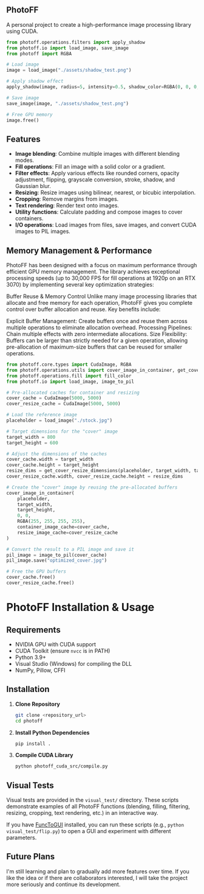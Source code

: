 ## PhotoFF

A personal project to create a high-performance image processing library using CUDA.

```python
from photoff.operations.filters import apply_shadow
from photoff.io import load_image, save_image
from photoff import RGBA

# Load image
image = load_image("./assets/shadow_test.png")

# Apply shadow effect
apply_shadow(image, radius=5, intensity=0.5, shadow_color=RGBA(0, 0, 0, 255))

# Save image
save_image(image, "./assets/shadow_test.png")

# Free GPU memory
image.free()
```

## Features

- **Image blending**: Combine multiple images with different blending modes.
- **Fill operations**: Fill an image with a solid color or a gradient.
- **Filter effects**: Apply various effects like rounded corners, opacity adjustment, flipping, grayscale conversion, stroke, shadow, and Gaussian blur.
- **Resizing**: Resize images using bilinear, nearest, or bicubic interpolation.
- **Cropping**: Remove margins from images.
- **Text rendering**: Render text onto images.
- **Utility functions**: Calculate padding and compose images to cover containers.
- **I/O operations**: Load images from files, save images, and convert CUDA images to PIL images.


## Memory Management & Performance
PhotoFF has been designed with a focus on maximum performance through efficient GPU memory management. The library achieves exceptional processing speeds (up to 30,000 FPS for fill operations at 1920p on an RTX 3070) by implementing several key optimization strategies:

Buffer Reuse & Memory Control
Unlike many image processing libraries that allocate and free memory for each operation, PhotoFF gives you complete control over buffer allocation and reuse. Key benefits include:

Explicit Buffer Management: Create buffers once and reuse them across multiple operations to eliminate allocation overhead.
Processing Pipelines: Chain multiple effects with zero intermediate allocations.
Size Flexibility: Buffers can be larger than strictly needed for a given operation, allowing pre-allocation of maximum-size buffers that can be reused for smaller operations.

```python
from photoff.core.types import CudaImage, RGBA
from photoff.operations.utils import cover_image_in_container, get_cover_resize_dimensions
from photoff.operations.fill import fill_color
from photoff.io import load_image, image_to_pil

# Pre-allocated caches for container and resizing
cover_cache = CudaImage(5000, 5000)
cover_resize_cache = CudaImage(5000, 5000)

# Load the reference image
placeholder = load_image("./stock.jpg")

# Target dimensions for the "cover" image
target_width = 800
target_height = 600

# Adjust the dimensions of the caches
cover_cache.width = target_width
cover_cache.height = target_height
resize_dims = get_cover_resize_dimensions(placeholder, target_width, target_height)
cover_resize_cache.width, cover_resize_cache.height = resize_dims

# Create the "cover" image by reusing the pre-allocated buffers
cover_image_in_container(
    placeholder,
    target_width,
    target_height,
    0, 0,
    RGBA(255, 255, 255, 255),
    container_image_cache=cover_cache,
    resize_image_cache=cover_resize_cache
)

# Convert the result to a PIL image and save it
pil_image = image_to_pil(cover_cache)
pil_image.save("optimized_cover.jpg")

# Free the GPU buffers
cover_cache.free()
cover_resize_cache.free()

```

# PhotoFF Installation & Usage

## Requirements
- NVIDIA GPU with CUDA support
- CUDA Toolkit (ensure `nvcc` is in PATH)
- Python 3.9+
- Visual Studio (Windows) for compiling the DLL
- NumPy, Pillow, CFFI

## Installation
1. **Clone Repository**
   ```bash
   git clone <repository_url>
   cd photoff
   ```
2. **Install Python Dependencies**
   ```bash
   pip install .
   ```
3. **Compile CUDA Library**
   ```bash
   python photoff_cuda_src/compile.py
   ```


## Visual Tests

Visual tests are provided in the `visual_test/` directory. These scripts demonstrate examples of all PhotoFF functions (blending, filling, filtering, resizing, cropping, text rendering, etc.) in an interactive way.

If you have [FuncToGUI](https://github.com/offerrall/FuncToGUI) installed, you can run these scripts (e.g., `python visual_test/flip.py`) to open a GUI and experiment with different parameters.

## Future Plans

I'm still learning and plan to gradually add more features over time. If you like the idea or if there are collaborators interested, I will take the project more seriously and continue its development.
